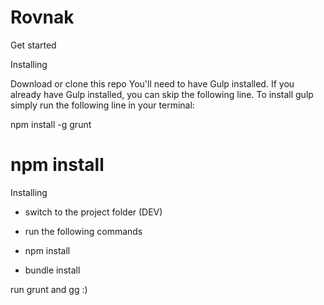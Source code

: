 # Rovnak

Get started

Installing

Download or clone this repo
You'll need to have Gulp installed. If you already have Gulp installed, you can skip the following line. To install gulp simply run the following line in your terminal:

npm install -g grunt

npm install
=======
Installing

- switch to the project folder (DEV)
- run the following commands

- npm install
- bundle install

run grunt and gg :)

